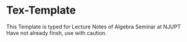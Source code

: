# Tex-Template
This Template is typed for Lecture Notes of Algebra Seminar at NJUPT
Have not already finsh, use with caution.
